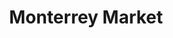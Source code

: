 ---
title: "Monterrey Market"
url: /milwaukee/monterrey-market-south-13th-street/
shop: supermarket
---